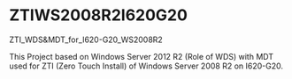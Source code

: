 # ZTIWS2008R2I620G20
ZTI_WDS&amp;MDT_for_I620-G20_WS2008R2


This Project based on Windows Server 2012 R2 (Role of WDS) with MDT used for ZTI (Zero Touch Install) of Windows Server 2008 R2 on I620-G20.

